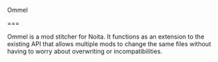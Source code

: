 Ommel

===

Ommel is a mod stitcher for Noita. It functions as an extension to the existing API that allows multiple mods to change the same files without having to worry about overwriting or incompatibilities.
